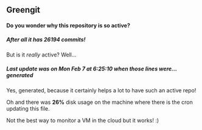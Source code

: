 ## Greengit

#### Do you wonder why this repository is so active?

##### After all it has 26194 commits!

But is it *really* active? Well...

##### Last update was on Mon Feb 7 at 6:25:10 when those lines were... generated

Yes, generated, because it certainly helps a lot to have such an active repo!

Oh and there was **26%** disk usage on the machine
where there is the cron updating this file.

Not the best way to monitor a VM in the cloud but it works! :)
